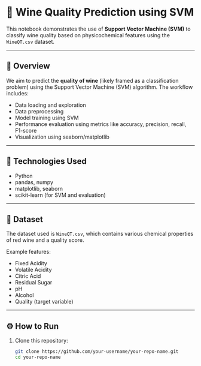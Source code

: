 # 🍷 Wine Quality Prediction using SVM

This notebook demonstrates the use of **Support Vector Machine (SVM)** to classify wine quality based on physicochemical features using the `WineQT.csv` dataset.

---

## 📌 Overview

We aim to predict the **quality of wine** (likely framed as a classification problem) using the Support Vector Machine (SVM) algorithm. The workflow includes:

- Data loading and exploration
- Data preprocessing
- Model training using SVM
- Performance evaluation using metrics like accuracy, precision, recall, F1-score
- Visualization using seaborn/matplotlib

---

## 🔧 Technologies Used

- Python
- pandas, numpy
- matplotlib, seaborn
- scikit-learn (for SVM and evaluation)

---

## 📁 Dataset

The dataset used is `WineQT.csv`, which contains various chemical properties of red wine and a quality score.

Example features:
- Fixed Acidity
- Volatile Acidity
- Citric Acid
- Residual Sugar
- pH
- Alcohol
- Quality (target variable)

---

## ⚙️ How to Run

1. Clone this repository:
   ```bash
   git clone https://github.com/your-username/your-repo-name.git
   cd your-repo-name
